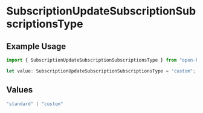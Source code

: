 # SubscriptionUpdateSubscriptionSubscriptionsType

## Example Usage

```typescript
import { SubscriptionUpdateSubscriptionSubscriptionsType } from "open-billing/models/operations";

let value: SubscriptionUpdateSubscriptionSubscriptionsType = "custom";
```

## Values

```typescript
"standard" | "custom"
```